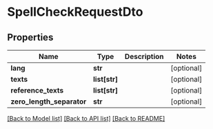 # SpellCheckRequestDto

## Properties
Name | Type | Description | Notes
------------ | ------------- | ------------- | -------------
**lang** | **str** |  | [optional] 
**texts** | **list[str]** |  | [optional] 
**reference_texts** | **list[str]** |  | [optional] 
**zero_length_separator** | **str** |  | [optional] 

[[Back to Model list]](../README.md#documentation-for-models) [[Back to API list]](../README.md#documentation-for-api-endpoints) [[Back to README]](../README.md)


